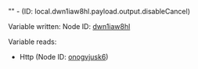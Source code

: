"" - (ID: local.dwn1iaw8hl.payload.output.disableCancel)

Variable written:
Node ID: [dwn1iaw8hl](../nodes/dwn1iaw8hl.md)

Variable reads:
* Http (Node ID: [onogvjusk6](../nodes/onogvjusk6.md))

